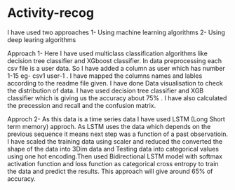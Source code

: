 # Activity-recog
 I have used two approaches
 1- Using machine learning algorithms
 2- Using deep learing algorithms
 
 Approach 1- Here I have used multiclass classification algorithms like decision tree classifier and XGboost classifier. In data preprocessing each csv file is a user data. So I have added a column as user which has number 1-15 eg- csv1 user-1 . I have mapped the columns names and lables according to the readme file given. I have done Data visualisation to check the distribution of data. I have used decision tree classifier and XGB classifier which is giving us the accuracy about 75% . I have also calculated the precession and recall and the confusion matrix.
  
 Approch 2- As this data is a time series data I have used LSTM (Long Short term memory) approch. As LSTM uses the data which depends on the previous sequence it means next step was a function of a past observatioin. I have scaled the training  data using scaler and reduced the converted the shape of the data into 3Dim data and Testing data into categorical values using one hot encoding.Then used Bidirectional LSTM model with softmax activation function and loss function as categorical cross entropy to train the data and predict the results. This approach will give around 65% of accuracy.
